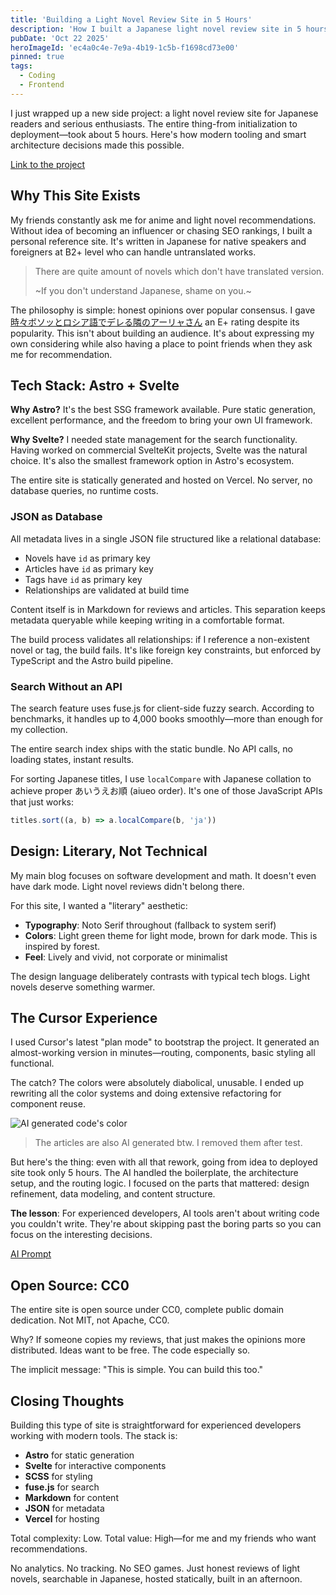 ```yaml
---
title: 'Building a Light Novel Review Site in 5 Hours'
description: 'How I built a Japanese light novel review site in 5 hours with Astro, Svelte, and AI tooling-focusing on honest opinions over SEO, static generation over complexity, and CC0 licensing over gatekeeping.'
pubDate: 'Oct 22 2025'
heroImageId: 'ec4a0c4e-7e9a-4b19-1c5b-f1698cd73e00'
pinned: true
tags:
  - Coding
  - Frontend
---
```


I just wrapped up a new side project: a light novel review site for Japanese readers and serious enthusiasts. The entire thing-from initialization to deployment—took about 5 hours. Here's how modern tooling and smart architecture decisions made this possible.

[Link to the project](https://ln.plr.moe)

## Why This Site Exists

My friends constantly ask me for anime and light novel recommendations. Without idea of becoming an influencer or chasing SEO rankings, I built a personal reference site. It's written in Japanese for native speakers and foreigners at B2+ level who can handle untranslated works.

> There are quite amount of novels which don't have translated version.
>
> ~If you don't understand Japanese, shame on you.~

The philosophy is simple: honest opinions over popular consensus. I gave [時々ボソッとロシア語でデレる隣のアーリャさん](https://ln.plr.moe/novel/russia-slop) an E+ rating despite its popularity. This isn't about building an audience. It's about expressing my own considering while also having a place to point friends when they ask me for recommendation.

## Tech Stack: Astro + Svelte

**Why Astro?** It's the best SSG framework available. Pure static generation, excellent performance, and the freedom to bring your own UI framework.

**Why Svelte?** I needed state management for the search functionality. Having worked on commercial SvelteKit projects, Svelte was the natural choice. It's also the smallest framework option in Astro's ecosystem.

The entire site is statically generated and hosted on Vercel. No server, no database queries, no runtime costs.

### JSON as Database

All metadata lives in a single JSON file structured like a relational database:

- Novels have `id` as primary key
- Articles have `id` as primary key  
- Tags have `id` as primary key
- Relationships are validated at build time

Content itself is in Markdown for reviews and articles. This separation keeps metadata queryable while keeping writing in a comfortable format.

The build process validates all relationships: if I reference a non-existent novel or tag, the build fails. It's like foreign key constraints, but enforced by TypeScript and the Astro build pipeline.

### Search Without an API

The search feature uses fuse.js for client-side fuzzy search. According to benchmarks, it handles up to 4,000 books smoothly—more than enough for my collection.

The entire search index ships with the static bundle. No API calls, no loading states, instant results.

For sorting Japanese titles, I use `localCompare` with Japanese collation to achieve proper あいうえお順 (aiueo order). It's one of those JavaScript APIs that just works:

```typescript
titles.sort((a, b) => a.localCompare(b, 'ja'))
```

## Design: Literary, Not Technical

My main blog focuses on software development and math. It doesn't even have dark mode. Light novel reviews didn't belong there.

For this site, I wanted a "literary" aesthetic:

- **Typography**: Noto Serif throughout (fallback to system serif)
- **Colors**: Light green theme for light mode, brown for dark mode. This is inspired by forest.
- **Feel**: Lively and vivid, not corporate or minimalist

The design language deliberately contrasts with typical tech blogs. Light novels deserve something warmer.

## The Cursor Experience

I used Cursor's latest "plan mode" to bootstrap the project. It generated an almost-working version in minutes—routing, components, basic styling all functional.

The catch? The colors were absolutely diabolical, unusable. I ended up rewriting all the color systems and doing extensive refactoring for component reuse.

![AI generated code's color](https://imagedelivery.net/6gszw1iux5BH0bnwjXECTQ/a1dbed3f-2253-48ee-dd72-79c3d2c99800/public)

> The articles are also AI generated btw. I removed them after test.

But here's the thing: even with all that rework, going from idea to deployed site took only 5 hours. The AI handled the boilerplate, the architecture setup, and the routing logic. I focused on the parts that mattered: design refinement, data modeling, and content structure.

**The lesson**: For experienced developers, AI tools aren't about writing code you couldn't write. They're about skipping past the boring parts so you can focus on the interesting decisions.

[AI Prompt](https://gist.github.com/haruki-nikaidou/1654776c77b7cd5698924080d070cd53)

## Open Source: CC0

The entire site is open source under CC0, complete public domain dedication. Not MIT, not Apache, CC0.

Why? If someone copies my reviews, that just makes the opinions more distributed. Ideas want to be free. The code especially so.

The implicit message: "This is simple. You can build this too."

## Closing Thoughts

Building this type of site is straightforward for experienced developers working with modern tools. The stack is:

- **Astro** for static generation
- **Svelte** for interactive components
- **SCSS** for styling  
- **fuse.js** for search
- **Markdown** for content
- **JSON** for metadata
- **Vercel** for hosting

Total complexity: Low. Total value: High—for me and my friends who want recommendations.

No analytics. No tracking. No SEO games. Just honest reviews of light novels, searchable in Japanese, hosted statically, built in an afternoon.
